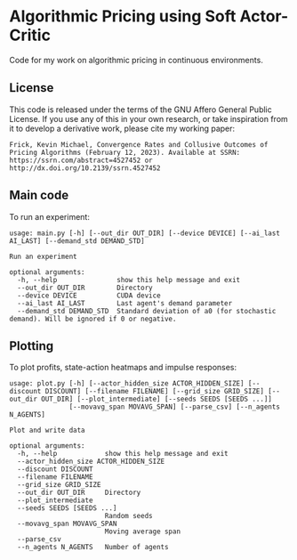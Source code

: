 # Algorithmic Pricing using Soft Actor-Critic

Code for my work on algorithmic pricing in continuous environments.

## License

This code is released under the terms of the GNU Affero General Public License.
If you use any of this in your own research, or take inspiration from it to develop a derivative work, please cite my working paper:

```
Frick, Kevin Michael, Convergence Rates and Collusive Outcomes of Pricing Algorithms (February 12, 2023). Available at SSRN: https://ssrn.com/abstract=4527452 or http://dx.doi.org/10.2139/ssrn.4527452
```

## Main code

To run an experiment:

```
usage: main.py [-h] [--out_dir OUT_DIR] [--device DEVICE] [--ai_last AI_LAST] [--demand_std DEMAND_STD]

Run an experiment

optional arguments:
  -h, --help               show this help message and exit
  --out_dir OUT_DIR        Directory
  --device DEVICE          CUDA device
  --ai_last AI_LAST        Last agent's demand parameter
  --demand_std DEMAND_STD  Standard deviation of a0 (for stochastic demand). Will be ignored if 0 or negative.
```

## Plotting

To plot profits, state-action heatmaps and impulse responses:

```
usage: plot.py [-h] [--actor_hidden_size ACTOR_HIDDEN_SIZE] [--discount DISCOUNT] [--filename FILENAME] [--grid_size GRID_SIZE] [--out_dir OUT_DIR] [--plot_intermediate] [--seeds SEEDS [SEEDS ...]]
               [--movavg_span MOVAVG_SPAN] [--parse_csv] [--n_agents N_AGENTS]

Plot and write data

optional arguments:
  -h, --help            show this help message and exit
  --actor_hidden_size ACTOR_HIDDEN_SIZE
  --discount DISCOUNT
  --filename FILENAME
  --grid_size GRID_SIZE
  --out_dir OUT_DIR     Directory
  --plot_intermediate
  --seeds SEEDS [SEEDS ...]
                        Random seeds
  --movavg_span MOVAVG_SPAN
                        Moving average span
  --parse_csv
  --n_agents N_AGENTS   Number of agents
```
